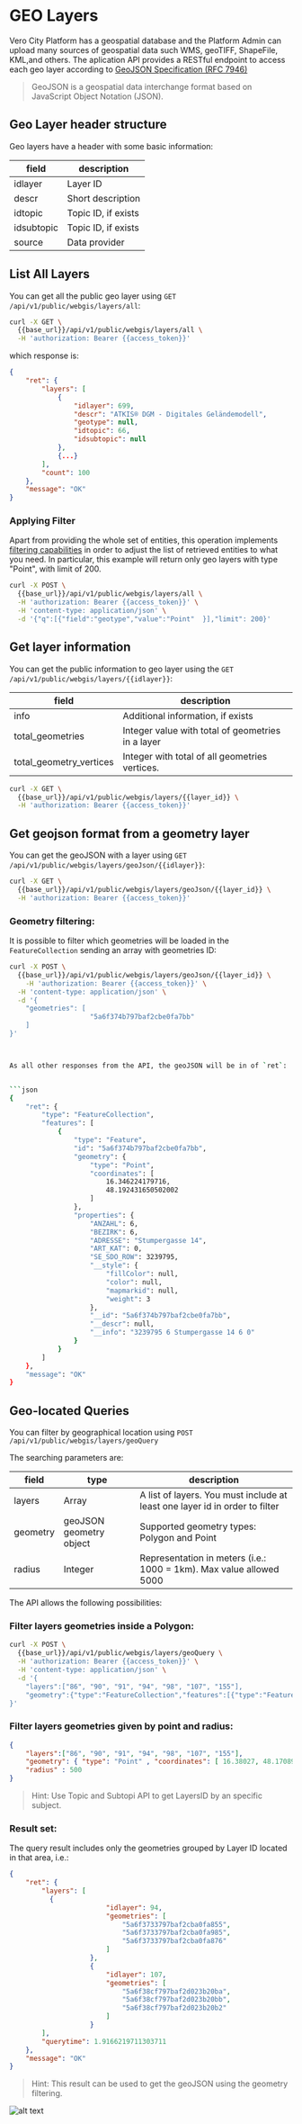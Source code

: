 # GEO Layers

Vero City Platform has a geospatial database and the Platform Admin can upload many sources of geospatial data such WMS, geoTIFF, ShapeFile, KML,and others. 
The aplication API provides a RESTful endpoint to access each geo layer according to [GeoJSON Specification (RFC 7946)](https://tools.ietf.org/html/rfc7946)
>  GeoJSON is a geospatial data interchange format based on JavaScript
>     Object Notation (JSON).
 
## Geo Layer header structure

Geo layers have a header with some basic information: 

|  field | description   |
|---|---|
| idlayer  | Layer ID   |
|  descr | Short description  |
| idtopic  | Topic ID, if exists  |
| idsubtopic  |  Topic ID, if exists |
| source  | Data provider  |

## List All Layers
  
You can get all the public geo layer using `GET /api/v1/public/webgis/layers/all`:

```bash
curl -X GET \
  {{base_url}}/api/v1/public/webgis/layers/all \
  -H 'authorization: Bearer {{access_token}}'
```

which response is: 

```json
{
    "ret": {
        "layers": [
            {
                "idlayer": 699,
                "descr": "ATKIS® DGM - Digitales Geländemodell",
                "geotype": null,
                "idtopic": 66,
                "idsubtopic": null
            },
            {...}
        ],
        "count": 100
    },
    "message": "OK"
}
```

### Applying Filter


Apart from providing the whole set of entities, this operation implements [filtering capabilities](https://vero-city-api-docs.readthedocs.io/en/latest/advanced-filtering/index.html) in order to adjust the list of retrieved entities to what you need. 
In particular, this example will return only geo layers with type "Point", with limit of 200.


```bash
curl -X POST \
  {{base_url}}/api/v1/public/webgis/layers/all \
  -H 'authorization: Bearer {{access_token}}' \
  -H 'content-type: application/json' \
  -d '{"q":[{"field":"geotype","value":"Point"	}],"limit": 200}'
```


## Get layer information

You can get the public information to geo layer using the `GET /api/v1/public/webgis/layers/{{idlayer}}`:

|  field | description   |
|---|---|
| info  | Additional information, if exists  |
|total_geometries| Integer value with total of geometries in a layer|
|total_geometry_vertices| Integer with total of all geometries vertices.|

```bash
curl -X GET \
  {{base_url}}/api/v1/public/webgis/layers/{{layer_id}} \
  -H 'authorization: Bearer {{access_token}}' 
```


## Get geojson format from a geometry layer
You can get the geoJSON with a layer using  `GET /api/v1/public/webgis/layers/geoJson/{{idlayer}}`:

````bash
curl -X GET \
  {{base_url}}/api/v1/public/webgis/layers/geoJson/{{layer_id}} \
  -H 'authorization: Bearer {{access_token}}' 

````

### Geometry filtering: 

It is possible to filter which geometries will be loaded in the `FeatureCollection` sending an array with geometries ID:
```bash
curl -X POST \
  {{base_url}}/api/v1/public/webgis/layers/geoJson/{{layer_id}} \
    -H 'authorization: Bearer {{access_token}}' \
  -H 'content-type: application/json' \
  -d '{
	"geometries": [
                    "5a6f374b797baf2cbe0fa7bb"
	]
}'



As all other responses from the API, the geoJSON will be in of `ret`:


```json
{
    "ret": {
        "type": "FeatureCollection",
        "features": [
            {
                "type": "Feature",
                "id": "5a6f374b797baf2cbe0fa7bb",
                "geometry": {
                    "type": "Point",
                    "coordinates": [
                        16.346224179716,
                        48.192431650502002
                    ]
                },
                "properties": {
                    "ANZAHL": 6,
                    "BEZIRK": 6,
                    "ADRESSE": "Stumpergasse 14",
                    "ART_KAT": 0,
                    "SE_SDO_ROW": 3239795,
                    "__style": {
                        "fillColor": null,
                        "color": null,
                        "mapmarkid": null,
                        "weight": 3
                    },
                    "__id": "5a6f374b797baf2cbe0fa7bb",
                    "__descr": null,
                    "__info": "3239795 6 Stumpergasse 14 6 0"
                }
            }
        ]
    },
    "message": "OK"
}
```


## Geo-located Queries

You can filter by geographical location using `POST /api/v1/public/webgis/layers/geoQuery`

The searching parameters are:

|  field |type| description   |
|---|---|---|
|layers|Array| A list of layers. You must include at least one layer id in order to filter|
|geometry|geoJSON geometry object| Supported geometry types: Polygon and Point|
|radius|Integer| Representation in meters (i.e.: 1000 = 1km). Max value allowed 5000|

The API allows the following possibilities:

### Filter layers geometries inside a Polygon:

```sh
curl -X POST \
  {{base_url}}/api/v1/public/webgis/layers/geoQuery \
  -H 'authorization: Bearer {{access_token}}' \
  -H 'content-type: application/json' \
  -d '{
	"layers":["86", "90", "91", "94", "98", "107", "155"],
	"geometry":{"type":"FeatureCollection","features":[{"type":"Feature","id":"5c000037459f4514276f5703","geometry":{"type":"Polygon","coordinates":[[[16.403523,48.180847],[16.407029999999999,48.182833000000002],[16.411560999999999,48.178806999999999],[16.416243999999999,48.174425999999997],[16.419882999999999,48.170900000000003],[16.420058999999998,48.170608000000001],[16.418977000000002,48.169955000000002],[16.418050000000001,48.169406000000002],[16.417414999999998,48.168878999999997],[16.416059000000001,48.168191999999998],[16.414840000000002,48.167619999999999],[16.41357,48.167287999999999],[16.412058999999999,48.167070000000002],[16.410222999999998,48.167082000000001],[16.408695000000002,48.167344999999997],[16.407733,48.167700000000004],[16.405746000000001,48.168872999999998],[16.403275000000001,48.170453000000002],[16.399635,48.173355000000001],[16.400631000000001,48.177979999999998],[16.401738000000002,48.179290999999999],[16.403523,48.180847]]]},"properties":{"__id":"5c000037459f4514276f5703"}}]}
}'
```

### Filter layers geometries given by point and radius:
```json
{
	"layers":["86", "90", "91", "94", "98", "107", "155"],
	"geometry": { "type": "Point" , "coordinates": [ 16.38027, 48.17089 ] },
	"radius" : 500
}
```

> Hint: Use Topic and Subtopi API to get LayersID by an specific subject.


### Result set:

The query result includes only the geometries grouped by Layer ID located in that area, i.e.:



```json
{
    "ret": {
        "layers": [
          {
                        "idlayer": 94,
                        "geometries": [
                            "5a6f3733797baf2cba0fa855",
                            "5a6f3733797baf2cba0fa985",
                            "5a6f3733797baf2cba0fa876"
                        ]
                    },
                    {
                        "idlayer": 107,
                        "geometries": [
                            "5a6f38cf797baf2d023b20ba",
                            "5a6f38cf797baf2d023b20bb",
                            "5a6f38cf797baf2d023b20b2"
                        ]
                    }
        ],
        "querytime": 1.9166219711303711
    },
    "message": "OK"
}
```

> Hint: This result can be used to get the geoJSON using the geometry filtering.

![alt text](/latest/api/Webgis/geoquery.png "Platform sample")
